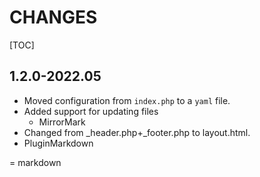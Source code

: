 # CHANGES

[TOC]

## 1.2.0-2022.05

- Moved configuration from `index.php` to a `yaml` file.
- Added support for updating files
  - MirrorMark
- Changed from \_header.php+\_footer.php to layout.html.
- PluginMarkdown

= markdown

